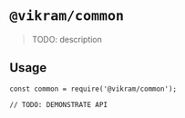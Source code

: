# `@vikram/common`

> TODO: description

## Usage

```
const common = require('@vikram/common');

// TODO: DEMONSTRATE API
```
